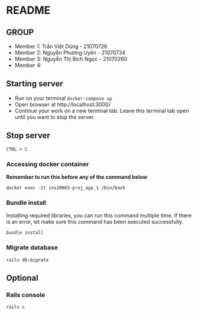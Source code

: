 # README

## GROUP <add-group-name>

- Member 1: Trần Việt Dũng - 21070726
- Member 2: Nguyễn Phương Uyên - 21070734
- Member 3: Nguyễn Thị Bích Ngọc - 21070260
- Member 4: <add-name>

## Starting server

- Run on your terminal `docker-compose up`
- Open browser at http://localhost:3000/
- Continue your work on a new terminal tab. Leave this terminal tab open until you want to stop the server.

## Stop server

`CTRL + C`

### Accessing docker container
**Remember to run this before any of the command below**

`docker exec -it ins20065-proj_app_1 /bin/bash`

### Bundle install
Installing required libraries, you can run this command multiple time. If there is an error, let make sure this command has been executed successfully.

`bundle install`

### Migrate database

`rails db:migrate`

## Optional

### Rails console

`rails c`
